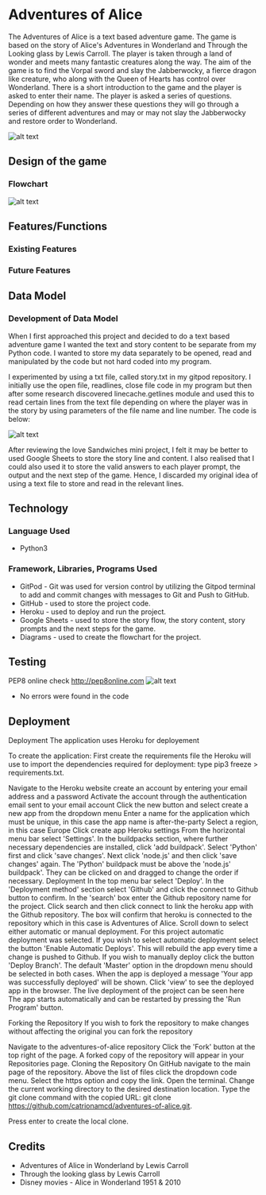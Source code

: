 # Adventures of Alice

The Adventures of Alice is a text based adventure game. The game is based on the story of Alice's Adventures in Wonderland and Through the Looking glass by Lewis Carroll. The player is taken through a land of wonder and meets many fantastic creatures along the way. The aim of the game is to find the Vorpal sword and slay the Jabberwocky, a fierce dragon like creature, who along with the Queen of Hearts has control over Wonderland. There is a short introduction to the game and the player is asked to enter their name. The player is asked a series of questions. Depending on how they answer these questions they will go through a series of different adventures and may or may not slay the Jabberwocky and restore order to Wonderland.


![alt text](assets/images/Adventures-Screen1.png)

## Design of the game
### Flowchart
![alt text](assets/images/Adventures-Flowchart.png)

## Features/Functions
### Existing Features
### Future Features 
## Data Model

### Development of Data Model

When I first approached this project and decided to do a text based adventure game I wanted the text and story content to be separate from my Python code. I wanted to store my data separately to be opened, read and manipulated by the code but not hard coded into my program.

I experimented by using a txt file, called story.txt in my gitpod repository. I initially use the open file, readlines, close file code in my program but then after some research discovered linecache.getlines module and used this to read certain lines from the text file depending on where the player was in the story by using parameters of the file name and line number. The code is below:

![alt text](assets/images/LineCache-Code.png)

After reviewing the love Sandwiches mini project, I felt it may be better to used Google Sheets to store the story line and content. I also realised that  I could also used it to store the valid answers to each player prompt, the output and the next step of the game. Hence, I discarded my original idea of using a text file to store and read in the relevant lines.
## Technology
### Language Used

* Python3

### Framework, Libraries, Programs Used

* GitPod - Git was used for version control by utilizing the Gitpod terminal to add and commit changes with messages to Git and Push to GitHub.
* GitHub - used to store the project code.
* Heroku - used to deploy and run the project.
* Google Sheets - used to store the story flow, the story content, story prompts and the next steps for the game. 
* Diagrams - used to create the flowchart for the project.

## Testing

PEP8 online check
http://pep8online.com
![alt text](assets/images/PEP8-Checker.png)

* No errors were found in the code 

## Deployment
Deployment
The application uses Heroku for deployement

To create the application:
First create the requirements file the Heroku will use to import the dependencies required for deployment: type pip3 freeze > requirements.txt. 

Navigate to the Heroku website
create an account by entering your email address and a password
Activate the account through the authentication email sent to your email account
Click the new button and select create a new app from the dropdown menu
Enter a name for the application which must be unique, in this case the app name is after-the-party
Select a region, in this case Europe
Click create app
Heroku settings
From the horizontal menu bar select 'Settings'.
In the buildpacks section, where further necessary dependencies are installed, click 'add buildpack'. Select 'Python' first and click 'save changes'. Next click 'node.js' and then click 'save changes' again. The 'Python' buildpack must be above the 'node.js' buildpack'. They can be clicked on and dragged to change the order if necessary.
Deployment
In the top menu bar select 'Deploy'.
In the 'Deployment method' section select 'Github' and click the connect to Github button to confirm.
In the 'search' box enter the Github repository name for the project. Click search and then click connect to link the heroku app with the Github repository. The box will confirm that heroku is connected to the repository which in this case is Adventures of Alice.
Scroll down to select either automatic or manual deployment. For this project automatic deployment was selected. If you wish to select automatic deployment select the button 'Enable Automatic Deploys'. This will rebuild the app every time a change is pushed to Github. If you wish to manually deploy click the button 'Deploy Branch'. The default 'Master' option in the dropdown menu should be selected in both cases.
When the app is deployed a message 'Your app was successfully deployed' will be shown. Click 'view' to see the deployed app in the browser. The live deployment of the project can be seen here
The app starts automatically and can be restarted by pressing the 'Run Program' button.

Forking the Repository
If you wish to fork the repository to make changes without affecting the original you can fork the repository

Navigate to the adventures-of-alice repository
Click the 'Fork' button at the top right of the page.
A forked copy of the repository will appear in your Repositories page.
Cloning the Repository
On GitHub navigate to the main page of the repository.
Above the list of files click the dropdown code menu.
Select the https option and copy the link.
Open the terminal.
Change the current working directory to the desired destination location.
Type the git clone command with the copied URL: git clone https://github.com/catrionamcd/adventures-of-alice.git.

Press enter to create the local clone.

## Credits

* Adventures of Alice in Wonderland by Lewis Carroll
* Through the looking glass by Lewis Carroll
* Disney movies - Alice in Wonderland 1951 & 2010
               




